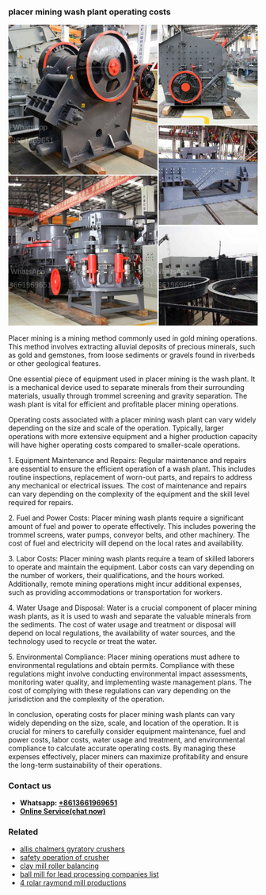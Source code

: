 <h3>placer mining wash plant operating costs</h3><img src='1708408423.jpg' alt=''><p>Placer mining is a mining method commonly used in gold mining operations. This method involves extracting alluvial deposits of precious minerals, such as gold and gemstones, from loose sediments or gravels found in riverbeds or other geological features.</p><p>One essential piece of equipment used in placer mining is the wash plant. It is a mechanical device used to separate minerals from their surrounding materials, usually through trommel screening and gravity separation. The wash plant is vital for efficient and profitable placer mining operations.</p><p>Operating costs associated with a placer mining wash plant can vary widely depending on the size and scale of the operation. Typically, larger operations with more extensive equipment and a higher production capacity will have higher operating costs compared to smaller-scale operations.</p><p>1. Equipment Maintenance and Repairs: Regular maintenance and repairs are essential to ensure the efficient operation of a wash plant. This includes routine inspections, replacement of worn-out parts, and repairs to address any mechanical or electrical issues. The cost of maintenance and repairs can vary depending on the complexity of the equipment and the skill level required for repairs.</p><p>2. Fuel and Power Costs: Placer mining wash plants require a significant amount of fuel and power to operate effectively. This includes powering the trommel screens, water pumps, conveyor belts, and other machinery. The cost of fuel and electricity will depend on the local rates and availability.</p><p>3. Labor Costs: Placer mining wash plants require a team of skilled laborers to operate and maintain the equipment. Labor costs can vary depending on the number of workers, their qualifications, and the hours worked. Additionally, remote mining operations might incur additional expenses, such as providing accommodations or transportation for workers.</p><p>4. Water Usage and Disposal: Water is a crucial component of placer mining wash plants, as it is used to wash and separate the valuable minerals from the sediments. The cost of water usage and treatment or disposal will depend on local regulations, the availability of water sources, and the technology used to recycle or treat the water.</p><p>5. Environmental Compliance: Placer mining operations must adhere to environmental regulations and obtain permits. Compliance with these regulations might involve conducting environmental impact assessments, monitoring water quality, and implementing waste management plans. The cost of complying with these regulations can vary depending on the jurisdiction and the complexity of the operation.</p><p>In conclusion, operating costs for placer mining wash plants can vary widely depending on the size, scale, and location of the operation. It is crucial for miners to carefully consider equipment maintenance, fuel and power costs, labor costs, water usage and treatment, and environmental compliance to calculate accurate operating costs. By managing these expenses effectively, placer miners can maximize profitability and ensure the long-term sustainability of their operations.</p><h3>Contact us</h3><ul><li><strong>Whatsapp:&nbsp;<a href="https://wa.me/8613661969651">+8613661969651</a></strong></li><li><a href="https://swt.shibang-china.com/?git&amp;zhl&amp;placer mining wash plant operating costs"><strong>Online Service(chat now)</strong></a></li></ul><h3>Related</h3><ul><li><a href='allis chalmers gyratory crushers.md'>allis chalmers gyratory crushers</a></li><li><a href='safety operation of crusher.md'>safety operation of crusher</a></li><li><a href='clay mill roller balancing.md'>clay mill roller balancing</a></li><li><a href='ball mill for lead processing companies list.md'>ball mill for lead processing companies list</a></li><li><a href='4 rolar raymond mill productions.md'>4 rolar raymond mill productions</a></li></ul>